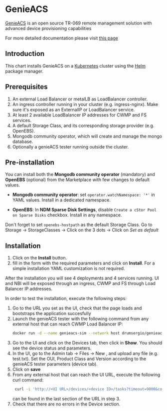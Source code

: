 # GenieACS

[GenieACS](https://genieacs.com/) is an open source TR-069 remote management solution with advanced device provisioning capabilities

For more detailed documentation please visit [this page](http://docs.genieacs.com/en/latest/)

Introduction
------------

This chart installs GenieACS on a [Kubernetes](http://kubernetes.io) cluster using the [Helm](https://helm.sh) package manager.

Prerequisites
--------------------

1. An external Load Balancer or metalLB as LoadBalancer controller.
2. An ingress controller running in your cluster (e.g. ingress-nginx). Make sure it's exposed as an ExternalIP or LoadBalancer service.
3. At least 2 available LoadBalancer IP addresses for CWMP and FS services.
4. A default Storage Class, and its corresponding storage provider (e.g. OpenEBS). 
5. Mongodb community operator, which will create and manage the mongo database.
6. Optionally a genieACS tester running outside the cluster.

Pre-installation
-----------------

You can install both the **Mongodb community operator** (mandatory) and **OpenEBS** (optional) from the Marketplace with few changes to default values.

- **Mongodb community operator**: set `operator.watchNamespace: '*'` in YAML values. Install in a dedicated namespace.

- **OpenEBS**: In **NDM Sparse Disk Settings**, disable `Create a cStor Pool on Sparse Disks` checkbox. Install in any namespace.

Don't forget to set `openebs-hostpath` as the default Storage Class. Go to Storage -> StorageClasses -> Click on the 3 dots -> Click on *Set as default*  

Installation
-----------------

1. Click on the **Install** button. 
2. fill in the form with the required parameters and click on **Install**. For a simple installation YAML customization is not required.

After the installation you will see 4 deployments and 4 services running. UI and NBI will be exposed through an ingress, CWMP and FS through Load Balancer IP addresses.

In order to test the installation, execute the following steps:

1. Go to the URL you set as the UI, check that the page loads and bootstraps the application succesfully
2. Launch the genieACS tester with the following command from any external host that can reach CWMP Load Balancer IP: 
    ```bash
    docker run -d --name genieacs-sim --network host drumsergio/genieacs-sim ./genieacs-sim -u http://<CWMP Load Balancer IP>:7547
    ```
3. Go to the UI and click on the Devices tab, then click in **Show**. You should see the device status and parameters.
4. In the UI, go to the Admin tab -> Files -> New , and upload any file (e.g. test.txt). Set the OUI, Product Class and Version according to the genieACS tester parameters (device tab). 
5. Click on **save**
6. From any external host that can reach the UI URL, execute the following curl command:
    ```bash
     curl -i 'http://<UI URL>/devices/<device ID>/tasks?timeout=9000&connection_request' -X POST --data '{"name": "download", "file": "test.txt"}'
    ```
   <Device ID> can be found in the last section of the URL in step 3.
7. Check that there are no errors in the Device section.